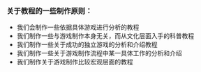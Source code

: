 ### 关于教程的一些制作原则：
* 我们会制作一些依据具体游戏进行分析的教程
* 我们制作一些与游戏制作本身无关，而从文化层面入手的科普教程
* 我们制作一些关于成功的独立游戏的分析和介绍教程
* 我们制作一些关于游戏制作流程中某一具体工作的分析和介绍
* 我们制作关于游戏制作比较宏观层面的教程
